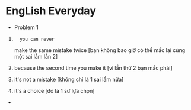 # EngLish Everyday

* Problem 1
1.       you can never
    make the same mistake twice
[bạn không bao giờ có thể mắc lại cùng một sai lầm lần 2]

2.    because the second time you make it
    [vì lần thứ 2 bạn mắc phải]

3.    it's not a mistake
[không chỉ là 1 sai lầm nữa]

4.    it's a choice
[đó là 1 sư lựa chọn]

* 